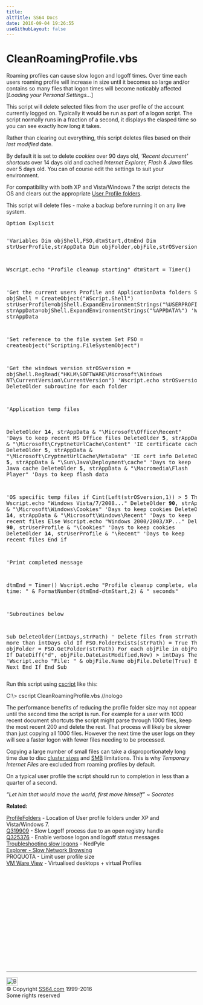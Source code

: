 ```yaml
---
title:
altTitle: SS64 Docs
date: 2016-09-04 19:26:55
useGithubLayout: false
---
```

<!-- #BeginLibraryItem "/Library/head_vbsyntax.lbi" --><!-- #EndLibraryItem --><h1>CleanRoamingProfile.vbs</h1> 
<p>Roaming profiles can cause slow logon and logoff times. Over time each users  roaming profile will increase in size until it becomes so large and/or contains so many files that logon times will become noticably affected [<i>Loading your Personal Settings...</i>]</p>
<p>This script will delete selected files from the user profile of the account currently logged on. Typically it would be run as part of a logon script. The   script normally runs in a fraction of a second, it displays the elasped time so you can see exactly how long it takes. </p>
<p>Rather than clearing out everything, this script deletes files based on their <i>last modified</i> date.</p>
<p> By default it is set to delete <i>cookies</i> over 90 days old, <i>'Recent document' shortcuts </i>over 14 days old and cached <i>Internet Explorer, Flash &amp; Java </i>files over 5 days old.  You can of course edit the  settings to suit your environment. </p>
<p>For compatibility with both XP and Vista/Windows 7 the script detects the OS and clears out the appropriate <a href="../nt/syntax-folders.html">User Profile folders</a>.</p>
<p>This script will delete files - make a backup before running it on any live system.</p>
<pre>Option Explicit

'Variables
Dim objShell,FSO,dtmStart,dtmEnd
Dim strUserProfile,strAppData
Dim objFolder,objFile,strOSversion

Wscript.echo "Profile cleanup starting"
dtmStart = Timer()

'Get the current users Profile and ApplicationData folders
Set objShell = CreateObject("WScript.Shell")
strUserProfile=objShell.ExpandEnvironmentStrings("%USERPROFILE%")
strAppData=objShell.ExpandEnvironmentStrings("%APPDATA%")
'Wscript.echo strAppData

'Set reference to the file system
Set FSO = createobject("Scripting.FileSystemObject")

'Get the windows version
strOSversion = objShell.RegRead("HKLM\SOFTWARE\Microsoft\Windows NT\CurrentVersion\CurrentVersion")
'Wscript.echo strOSversion
'Call the DeleteOlder subroutine for each folder

'Application temp files

DeleteOlder <b>14</b>, strAppData &amp; "\Microsoft\Office\Recent" 'Days to keep recent MS Office files
DeleteOlder <b>5</b>, strAppData &amp; "\Microsoft\CryptnetUrlCache\Content"  'IE certificate cache
DeleteOlder <b>5</b>, strAppData &amp; "\Microsoft\CryptnetUrlCache\MetaData" 'IE cert info
DeleteOlder <b>5</b>, strAppData &amp; "\Sun\Java\Deployment\cache" 'Days to keep Java cache
DeleteOlder <b>5</b>, strAppData &amp; "\Macromedia\Flash Player"   'Days to keep flash data

'OS specific temp files
if Cint(Left(strOSversion,1)) &gt; 5 Then
   Wscript.echo "Windows Vista/7/2008..."
   DeleteOlder <b>90</b>, strAppData &amp; "\Microsoft\Windows\Cookies"  'Days to keep cookies
   DeleteOlder <b>14</b>, strAppData &amp; "\Microsoft\Windows\Recent"   'Days to keep recent files
Else
   Wscript.echo "Windows 2000/2003/XP..."
   DeleteOlder <b>90</b>, strUserProfile &amp; "\Cookies"  'Days to keep cookies
   DeleteOlder <b>14</b>, strUserProfile &amp; "\Recent"   'Days to keep recent files
End if

'Print completed message

dtmEnd = Timer()
Wscript.echo "Profile cleanup complete, elapsed time: " &amp; FormatNumber(dtmEnd-dtmStart,2) &amp; " seconds"

'Subroutines below

Sub DeleteOlder(intDays,strPath)
' Delete files from strPath that are more than intDays old
If FSO.FolderExists(strPath) = True Then
   Set objFolder = FSO.GetFolder(strPath)
   For each objFile in objFolder.files
      If DateDiff("d", objFile.DateLastModified,Now) &gt; intDays Then
         'Wscript.echo "File: " &amp; objFile.Name
         objFile.Delete(True)
      End If
   Next
End If
End Sub</pre>
<p>Run this script using <a href="cscript.html">cscript</a> like this:</p>
<p class="code">C:\&gt; cscript CleanRoamingProfile.vbs //nologo</p>
<p>The performance benefits of reducing the profile folder size may not appear until the second time the script is run. For example for a user with 1000 recent document shortcuts the script might parse through 1000 files, keep the most recent 200 and delete the rest. That process will  likely be slower than just copying all 1000 files. However the next time the user logs on they will see a faster logon with  fewer files needing to be processed. </p>
<p>Copying a large number of small files can take a disproportionately long time due to disc <a href="http://support.microsoft.com/kb/140365">cluster sizes</a> and <a href="http://technet.microsoft.com/en-us/library/ff625695%28WS.10%29.aspx">SMB</a> limitations. This is why <i>Temporary Internet Files</i> are excluded from roaming profiles by default. </p>
<p>On a typical user profile the script should run to completion in less than a quarter of a second.</p>
<p class="quote"><i>“Let him that would move the world, first move himself” ~ Socrates</i></p>
<p><b>Related:</b></p>
<p><a href="../nt/syntax-folders.html">ProfileFolders</a> - Location of User profile folders under XP and Vista/Windows 7.<br>
<a href="http://support.microsoft.com/kb/319909">Q319909</a> - Slow Logoff process due to an open registry handle<br>
<a href="http://support.microsoft.com/kb/325376">Q325376</a> - Enable verbose  logon and logoff status messages<br>
<a href="http://blogs.technet.com/b/askds/archive/2009/09/24/so-you-have-a-slow-logon-part-2.aspx">Troubleshooting slow logons</a> - NedPyle<br>
<a href="../nt/slow_browsing.html">Explorer - Slow Network Browsing</a><br>
PROQUOTA - Limit user profile size<br>
<a href="http://www.vmware.com/products/view/">VM Ware View</a> - Virtualised desktops + virtual Profiles</p><!-- #BeginLibraryItem "/Library/foot_vb.lbi" --><p>
<!-- VB300 -->
<ins class="adsbygoogle" style="display:inline-block;width:300px;height:250px" data-ad-client="ca-pub-6140977852749469" data-ad-slot="1683739502"></ins>
<script>
(adsbygoogle = window.adsbygoogle || []).push({});
</script></p>
<hr>
<div id="bl" class="footer"><a href="syntax-profile.html#"><img src="../images/top.png" width="30" height="22" alt="Back to the Top"></a></div>
<div id="br" class="footer, tagline">© Copyright <a href="../index.html">SS64.com</a> 1999-2016<br>
Some rights reserved</div><!-- #EndLibraryItem -->

